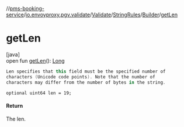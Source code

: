 //[pms-booking-service](../../../../../index.md)/[io.envoyproxy.pgv.validate](../../../index.md)/[Validate](../../index.md)/[StringRules](../index.md)/[Builder](index.md)/[getLen](get-len.md)

# getLen

[java]\
open fun [getLen](get-len.md)(): [Long](https://kotlinlang.org/api/core/kotlin-stdlib/kotlin/-long/index.html)

```kotlin
Len specifies that this field must be the specified number of
characters (Unicode code points). Note that the number of
characters may differ from the number of bytes in the string.

```
`optional uint64 len = 19;`

#### Return

The len.